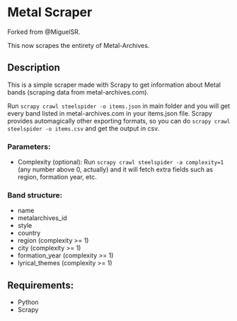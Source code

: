 # Metal Scraper

Forked from @MiguelSR.

This now scrapes the entirety of Metal-Archives.

## Description

This is a simple scraper made with Scrapy to get information about Metal bands (scraping data from metal-archives.com).

Run `scrapy crawl steelspider -o items.json` in main folder and you will get every band listed in metal-archives.com in your items.json file.
Scrapy provides automagically other exporting formats, so you can do `scrapy crawl steelspider -o items.csv` and get the output in csv.

### Parameters:

* Complexity (optional): Run `scrapy crawl steelspider -a complexity=1` (any number above 0, actually) and it will fetch extra fields such as region, formation year, etc.

### Band structure:

* name
* metalarchives_id
* style
* country
* region (complexity >= 1)
* city (complexity >= 1)
* formation_year (complexity >= 1)
* lyrical_themes (complexity >= 1)

## Requirements:

* Python
* Scrapy
